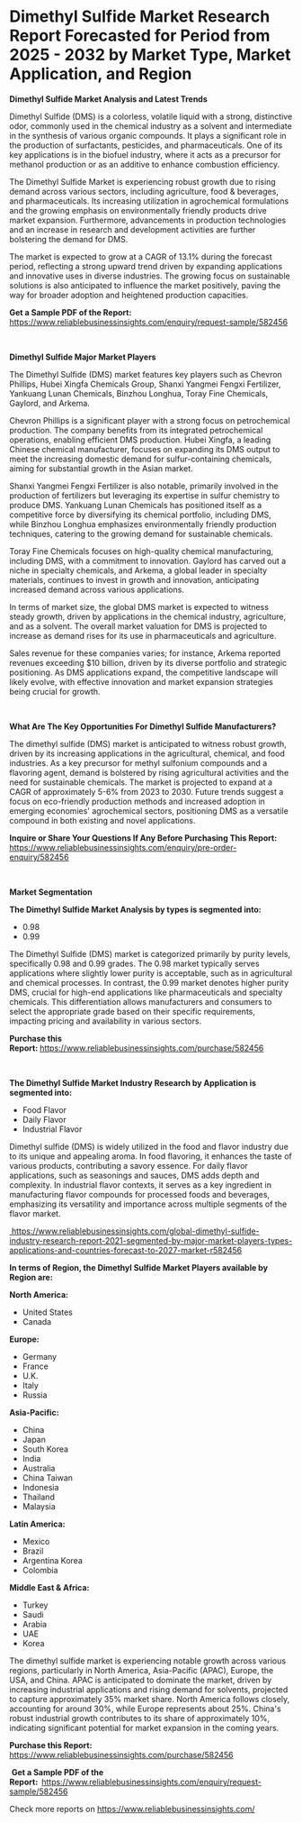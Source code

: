 <p><h1>Dimethyl Sulfide Market Research Report Forecasted for Period from 2025 -  2032 by Market Type, Market Application, and Region</h1></p><p><strong>Dimethyl Sulfide Market Analysis and Latest Trends</strong></p>
<p><p>Dimethyl Sulfide (DMS) is a colorless, volatile liquid with a strong, distinctive odor, commonly used in the chemical industry as a solvent and intermediate in the synthesis of various organic compounds. It plays a significant role in the production of surfactants, pesticides, and pharmaceuticals. One of its key applications is in the biofuel industry, where it acts as a precursor for methanol production or as an additive to enhance combustion efficiency.</p><p>The Dimethyl Sulfide Market is experiencing robust growth due to rising demand across various sectors, including agriculture, food & beverages, and pharmaceuticals. Its increasing utilization in agrochemical formulations and the growing emphasis on environmentally friendly products drive market expansion. Furthermore, advancements in production technologies and an increase in research and development activities are further bolstering the demand for DMS.</p><p>The market is expected to grow at a CAGR of 13.1% during the forecast period, reflecting a strong upward trend driven by expanding applications and innovative uses in diverse industries. The growing focus on sustainable solutions is also anticipated to influence the market positively, paving the way for broader adoption and heightened production capacities.</p></p>
<p><strong>Get a Sample PDF of the Report:&nbsp;</strong> <a href="https://www.reliablebusinessinsights.com/enquiry/request-sample/582456?utm_campaign=3051&utm_medium=2&utm_source=Github&utm_content=ia&utm_term=23032025&utm_id=dimethyl-sulfide">https://www.reliablebusinessinsights.com/enquiry/request-sample/582456</a></p>
<p>&nbsp;</p>
<p><strong>Dimethyl Sulfide Major Market Players</strong></p>
<p><p>The Dimethyl Sulfide (DMS) market features key players such as Chevron Phillips, Hubei Xingfa Chemicals Group, Shanxi Yangmei Fengxi Fertilizer, Yankuang Lunan Chemicals, Binzhou Longhua, Toray Fine Chemicals, Gaylord, and Arkema. </p><p>Chevron Phillips is a significant player with a strong focus on petrochemical production. The company benefits from its integrated petrochemical operations, enabling efficient DMS production. Hubei Xingfa, a leading Chinese chemical manufacturer, focuses on expanding its DMS output to meet the increasing domestic demand for sulfur-containing chemicals, aiming for substantial growth in the Asian market.</p><p>Shanxi Yangmei Fengxi Fertilizer is also notable, primarily involved in the production of fertilizers but leveraging its expertise in sulfur chemistry to produce DMS. Yankuang Lunan Chemicals has positioned itself as a competitive force by diversifying its chemical portfolio, including DMS, while Binzhou Longhua emphasizes environmentally friendly production techniques, catering to the growing demand for sustainable chemicals.</p><p>Toray Fine Chemicals focuses on high-quality chemical manufacturing, including DMS, with a commitment to innovation. Gaylord has carved out a niche in specialty chemicals, and Arkema, a global leader in specialty materials, continues to invest in growth and innovation, anticipating increased demand across various applications.</p><p>In terms of market size, the global DMS market is expected to witness steady growth, driven by applications in the chemical industry, agriculture, and as a solvent. The overall market valuation for DMS is projected to increase as demand rises for its use in pharmaceuticals and agriculture.</p><p>Sales revenue for these companies varies; for instance, Arkema reported revenues exceeding $10 billion, driven by its diverse portfolio and strategic positioning. As DMS applications expand, the competitive landscape will likely evolve, with effective innovation and market expansion strategies being crucial for growth.</p></p>
<p>&nbsp;</p>
<p><strong>What Are The Key Opportunities For Dimethyl Sulfide Manufacturers?</strong></p>
<p><p>The dimethyl sulfide (DMS) market is anticipated to witness robust growth, driven by its increasing applications in the agricultural, chemical, and food industries. As a key precursor for methyl sulfonium compounds and a flavoring agent, demand is bolstered by rising agricultural activities and the need for sustainable chemicals. The market is projected to expand at a CAGR of approximately 5-6% from 2023 to 2030. Future trends suggest a focus on eco-friendly production methods and increased adoption in emerging economies' agrochemical sectors, positioning DMS as a versatile compound in both existing and novel applications.</p></p>
<p><strong>Inquire or Share Your Questions If Any Before Purchasing This Report:</strong> <a href="https://www.reliablebusinessinsights.com/enquiry/pre-order-enquiry/582456?utm_campaign=3051&utm_medium=2&utm_source=Github&utm_content=ia&utm_term=23032025&utm_id=dimethyl-sulfide">https://www.reliablebusinessinsights.com/enquiry/pre-order-enquiry/582456</a></p>
<p>&nbsp;</p>
<p><strong>Market Segmentation</strong></p>
<p><strong>The Dimethyl Sulfide Market Analysis by types is segmented into:</strong></p>
<p><ul><li>0.98</li><li>0.99</li></ul></p>
<p><p>The Dimethyl Sulfide (DMS) market is categorized primarily by purity levels, specifically 0.98 and 0.99 grades. The 0.98 market typically serves applications where slightly lower purity is acceptable, such as in agricultural and chemical processes. In contrast, the 0.99 market denotes higher purity DMS, crucial for high-end applications like pharmaceuticals and specialty chemicals. This differentiation allows manufacturers and consumers to select the appropriate grade based on their specific requirements, impacting pricing and availability in various sectors.</p></p>
<p><strong>Purchase this Report:&nbsp;</strong><a href="https://www.reliablebusinessinsights.com/purchase/582456?utm_campaign=3051&utm_medium=2&utm_source=Github&utm_content=ia&utm_term=23032025&utm_id=dimethyl-sulfide">https://www.reliablebusinessinsights.com/purchase/582456</a></p>
<p>&nbsp;</p>
<p><strong>The Dimethyl Sulfide Market Industry Research by Application is segmented into:</strong></p>
<p><ul><li>Food Flavor</li><li>Daily Flavor</li><li>Industrial Flavor</li></ul></p>
<p><p>Dimethyl sulfide (DMS) is widely utilized in the food and flavor industry due to its unique and appealing aroma. In food flavoring, it enhances the taste of various products, contributing a savory essence. For daily flavor applications, such as seasonings and sauces, DMS adds depth and complexity. In industrial flavor contexts, it serves as a key ingredient in manufacturing flavor compounds for processed foods and beverages, emphasizing its versatility and importance across multiple segments of the flavor market.</p></p>
<p><a href="https://www.reliablebusinessinsights.com/global-dimethyl-sulfide-industry-research-report-2021-segmented-by-major-market-players-types-applications-and-countries-forecast-to-2027-market-r582456?utm_campaign=3051&utm_medium=2&utm_source=Github&utm_content=ia&utm_term=23032025&utm_id=dimethyl-sulfide">&nbsp;https://www.reliablebusinessinsights.com/global-dimethyl-sulfide-industry-research-report-2021-segmented-by-major-market-players-types-applications-and-countries-forecast-to-2027-market-r582456</a></p>
<p><strong>In terms of Region, the Dimethyl Sulfide Market Players available by Region are:</strong></p>
<p>
    <p> <strong> North America: </strong>
        <ul>
            <li>United States</li>
            <li>Canada</li>
        </ul>
        </p> 
    <p> <strong> Europe: </strong>
        <ul>
            <li>Germany</li>
            <li>France</li>
            <li>U.K.</li>
            <li>Italy</li>
            <li>Russia</li>
        </ul>
        </p> 
    <p> <strong> Asia-Pacific: </strong>
        <ul>
            <li>China</li>
            <li>Japan</li>
            <li>South Korea</li>
            <li>India</li>
            <li>Australia</li>
            <li>China Taiwan</li>
            <li>Indonesia</li>
            <li>Thailand</li>
            <li>Malaysia</li>
        </ul>
        </p> 
    <p> <strong> Latin America: </strong>
        <ul>
            <li>Mexico</li>
            <li>Brazil</li>
            <li>Argentina Korea</li>
            <li>Colombia</li>
        </ul>
        </p> 
    <p> <strong> Middle East & Africa: </strong>
        <ul>
            <li>Turkey</li>
            <li>Saudi</li>
            <li>Arabia</li>
            <li>UAE</li>
            <li>Korea</li>
        </ul>
    </p>
    </p>
<p><p>The dimethyl sulfide market is experiencing notable growth across various regions, particularly in North America, Asia-Pacific (APAC), Europe, the USA, and China. APAC is anticipated to dominate the market, driven by increasing industrial applications and rising demand for solvents, projected to capture approximately 35% market share. North America follows closely, accounting for around 30%, while Europe represents about 25%. China's robust industrial growth contributes to its share of approximately 10%, indicating significant potential for market expansion in the coming years.</p></p>
<p><strong>Purchase this Report: </strong><a href="https://www.reliablebusinessinsights.com/purchase/582456?utm_campaign=3051&utm_medium=2&utm_source=Github&utm_content=ia&utm_term=23032025&utm_id=dimethyl-sulfide">https://www.reliablebusinessinsights.com/purchase/582456</a></p>
<p>&nbsp;<strong>Get a Sample PDF of the Report:&nbsp;&nbsp;</strong><a href="https://www.reliablebusinessinsights.com/enquiry/request-sample/582456?utm_campaign=3051&utm_medium=2&utm_source=Github&utm_content=ia&utm_term=23032025&utm_id=dimethyl-sulfide">https://www.reliablebusinessinsights.com/enquiry/request-sample/582456</a></p>
<p><strong></strong></p>
<p>Check more reports on <a href="https://www.reliablebusinessinsights.com/?utm_campaign=3051&utm_medium=2&utm_source=Github&utm_content=ia&utm_term=23032025&utm_id=dimethyl-sulfide">https://www.reliablebusinessinsights.com/</a></p>